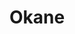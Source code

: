 ---
layout: place
title: Okane
permalink: /california/san-francisco/okane.html
stateAbbr: CA
stateName: California
cityName: San Francisco
seo:
  type: restaurant
  links: http://www.okanesf.com/
place_id: ChIJjaWT5yx-j4AR0S6cwdgnD4Q
photos:
  - name: >-
      places/ChIJjaWT5yx-j4AR0S6cwdgnD4Q/photos/AeeoHcJ7vQUZI4SBtBwOz0eSNOOwO6JBj95Z13uc_lzBLqMqbUos-6GUAnH5ERMdeaXfA1YPs5opQuoQrtxvFYJtLw7ULPEl_CLZwEYWyxIFeM5KB38IbuKQMmrKKfi1RqD2vyQsCGrdOKqWGRKFn5Pn7KvZqEgXULykgBTAPV-ZUXI75w8gIDKsR8PxCa2LSCn73kBipD3uwgG3M3YLfstXBq3osl5sbrxyw8A1L5D1Xvsr6bqtBxf_Oim1-UgUF4m2qmxOnnflFPNO7vfIr3v_1ouZUyBbVWSExp3xXOx0VnS-CS9xeZJvnNj2xi2nb-f5StuayqYETmB4dNSetYkR73IwuUQfCpGocOI8mxmpFbIqxdkr1uxM89-iSIiISPF3LAo4LjDmdV-lv5b5ITwiCzJIS_pf70MGq5LEkdXbNaVAJg
    widthPx: 4032
    heightPx: 3024
    authorAttributions:
      - displayName: G is Active
        uri: https://maps.google.com/maps/contrib/112424902393747358226
        photoUri: >-
          https://lh3.googleusercontent.com/a-/ALV-UjXN64w8EDxpb-M9cFZw9A8ylpf7Yze9rZabLsfxDIrBtqcIKmf8CQ=s100-p-k-no-mo
    flagContentUri: >-
      https://www.google.com/local/imagery/report/?cb_client=maps_api_places.places_api&image_key=!1e10!2sCIHM0ogKEICAgICWiJy3aA&hl=en-US
    googleMapsUri: >-
      https://www.google.com/maps/place//data=!3m4!1e2!3m2!1sCIHM0ogKEICAgICWiJy3aA!2e10!4m2!3m1!1s0x808f7e2ce793a58d:0x840f27d8c19c2ed1
  - name: >-
      places/ChIJjaWT5yx-j4AR0S6cwdgnD4Q/photos/AeeoHcJnTDlzBzJSOdGIKelHZHGvcC6FvFQPZtZ4BCxUl6d9C6HGPuyl9MWzQmCA_UOUIv3muHWrNNt7A3hAVYgSxWm-oxy7919HGeJSkFe-BwRW0eQmkIMnbSGCQt0zwDos8hKFoKFnCVm9s5TCVJtKoMxUGFVPpF_7mAxZCfJhWrgivmm9m6fM7b5HYsHRZXe7iAXEDNn22iu8ofZ9zSWV4eywY38LP7HLgpved9FvGfbmrWACvuF2nwv5WAPHJ14WtQCXmOKKSK_wPP78Ihnapj_vMXIkuvpzMgy-N4JwgqrRng
    widthPx: 4738
    heightPx: 3338
    authorAttributions:
      - displayName: Okane
        uri: https://maps.google.com/maps/contrib/104882578120475886406
        photoUri: >-
          https://lh3.googleusercontent.com/a-/ALV-UjUgVdQ-RQk1W1RB46Bmw5LDmHTDfKIOPWlLTsgfqbkRm3U-re8=s100-p-k-no-mo
    flagContentUri: >-
      https://www.google.com/local/imagery/report/?cb_client=maps_api_places.places_api&image_key=!1e10!2sAF1QipMAyR3MarpfvHd_r1_cF0blrWdH0bb0XyJEe7zM&hl=en-US
    googleMapsUri: >-
      https://www.google.com/maps/place//data=!3m4!1e2!3m2!1sAF1QipMAyR3MarpfvHd_r1_cF0blrWdH0bb0XyJEe7zM!2e10!4m2!3m1!1s0x808f7e2ce793a58d:0x840f27d8c19c2ed1
  - name: >-
      places/ChIJjaWT5yx-j4AR0S6cwdgnD4Q/photos/AeeoHcKYUNBUiIVPVDPuqv6vDxk-hVOF0rinqCi6TN7bbM77kzetizvfZnbs-kqhHNeONJVdDn6kq4kDFUHaiGiv_qv9MZ_u7QNuLJVRvMNdSRtTtQOm-EehOIL0gkDfVHcf87OKZkBAMZ3U5JCBFUvagCQ3DKKpZa3zlF7wO7nipDKi2SuxBEC-D2GjbFskr_jMLKuz02SEJUX3X6RcVjx4rMIpmg2v_WG1pEqvUkI8oa5-LncReC8oNsflf5yo81fJEFOCJLBoUyHfCHcUQsJiik1HdECM09Kvjmt9mXRoRsNgRKYU4Ubx3Fx5W6VhJmJrv2J7J7OErZ7SPwCKs9S7hle5kWyCGuXaZpkl9Ff5DMTFcwDVPmNFApUbYDkv_IOe71tdyEqWROOYx7NgekGBlQh6iM4omQLyxXxHpwQ0oJQJKVH3S1Q3Evt1RnyptKr1
    widthPx: 4000
    heightPx: 3000
    authorAttributions:
      - displayName: Mehrdad Amanabi
        uri: https://maps.google.com/maps/contrib/105813643355213494398
        photoUri: >-
          https://lh3.googleusercontent.com/a-/ALV-UjWTt0xqpj8T4whOHuNZl--dLeHO9XEfYSkXyB2V1SHm0oeQyZsMLg=s100-p-k-no-mo
    flagContentUri: >-
      https://www.google.com/local/imagery/report/?cb_client=maps_api_places.places_api&image_key=!1e10!2sCIABIhAGbzaqqSKanmfiPTUACOjz&hl=en-US
    googleMapsUri: >-
      https://www.google.com/maps/place//data=!3m4!1e2!3m2!1sCIABIhAGbzaqqSKanmfiPTUACOjz!2e10!4m2!3m1!1s0x808f7e2ce793a58d:0x840f27d8c19c2ed1
  - name: >-
      places/ChIJjaWT5yx-j4AR0S6cwdgnD4Q/photos/AeeoHcK5_2UzZ2c08w-HmARHtvDAHmc4bu21qW_LVB_23J6NkVXyIeMPRCi9bJKWeO_3rveAaPern44jq7vzWXsFKoDbeyDWDI7Y6ZBsptqc7GivzpNcvWjhS4XVyvFDLJUgjlWgr1-1YaQ7TVz1Pt3xfGTPVbWe_QSDC2eNwnvB3DZjVD9umHpR0TbufSALEhzZCZI02b77KTDqEQGM_YqoxtzUCgIAQJiFYxPXOT2HS8NWDEmRceTK1N5_qR0NQ5zqyH0YEdc_b3UPjP1rHdLOGO7LBwakAkk_GLFXBgNUNdSaM_U-ZSN3q1CNuYolFqIlsP2r1A_3VD7Ik0VXqkNgP8pvMtiwa1evQZxpFzszGfh7h2cNkHdgk60YmyhABNWLui8DXFLTfiYPqqO6VPBMNKVom90rKmOLoeBH6lL2ASQ
    widthPx: 4800
    heightPx: 3600
    authorAttributions:
      - displayName: Alex Yang
        uri: https://maps.google.com/maps/contrib/101713726377893560360
        photoUri: >-
          https://lh3.googleusercontent.com/a/ACg8ocK-lC4i7tEcrwCOQv7845fnHX69pGX-Pub0piRbvuTVLO3FgA=s100-p-k-no-mo
    flagContentUri: >-
      https://www.google.com/local/imagery/report/?cb_client=maps_api_places.places_api&image_key=!1e10!2sCIHM0ogKEICAgIDbhI7IPA&hl=en-US
    googleMapsUri: >-
      https://www.google.com/maps/place//data=!3m4!1e2!3m2!1sCIHM0ogKEICAgIDbhI7IPA!2e10!4m2!3m1!1s0x808f7e2ce793a58d:0x840f27d8c19c2ed1
  - name: >-
      places/ChIJjaWT5yx-j4AR0S6cwdgnD4Q/photos/AeeoHcIyQMJynWZaGD0LM96Q5fTmn8sbOv_p9sfhBDvhapXRrkRWcJc2arYNBVyK837GGbW2iSo4D-sxdkgFW7a16t0xtZyAn5klZv7C6kHUY6YofsOEKJZW441aE_CxFI8FIM91TuPouZuxdRsCsq55VAXM04ioXaHP6AtKMlNbAQ-n7IS6uzDW0_Nz60kAGPkjtXqXED5Tm4DLqAOCxM1-rlMFyB1_GyskGSKqAfmwxuBgcZjXBoAYWtShru_f6jfvc4XuXOImpTvPGFydRDpUBh-J6vnIpz5wvNzCksfg_KyHs4ZNma8Sx8AZl_ZI6GqlrR0mSbLTvtoPCy_28OExgRe-M4yEE6_2j-UyoUYOetrnltlIvNFGSWlCjwkcP_MgmMEhzJATJVeZHOwUVdFYBailYz1HB21Xhkwc7wieqn26fw
    widthPx: 3072
    heightPx: 4080
    authorAttributions:
      - displayName: Pam V.
        uri: https://maps.google.com/maps/contrib/111681265585345815765
        photoUri: >-
          https://lh3.googleusercontent.com/a-/ALV-UjXr90CXwolR68CUQVrGIL8EMlbPJ4phbUBJ2ICvp0Qm0BiLM5fG=s100-p-k-no-mo
    flagContentUri: >-
      https://www.google.com/local/imagery/report/?cb_client=maps_api_places.places_api&image_key=!1e10!2sCIHM0ogKEICAgICL9p_nYw&hl=en-US
    googleMapsUri: >-
      https://www.google.com/maps/place//data=!3m4!1e2!3m2!1sCIHM0ogKEICAgICL9p_nYw!2e10!4m2!3m1!1s0x808f7e2ce793a58d:0x840f27d8c19c2ed1
  - name: >-
      places/ChIJjaWT5yx-j4AR0S6cwdgnD4Q/photos/AeeoHcKA-AWXuBZkAMNauWNzzCN-bUTRBpyUeplp5FAotQOpsY-BX8Q7S6XM65kgYzUlCMOJvKpmraH6XbAUIWlUT5kI0rKT6h3eypgGd0xLQ_zQk4lIMOx3H81VCtF4X4PaCXfsEKLPxFR8vkbwTxImBUhxL98-QSoTjBeF7Dv-OuOaPEqGp7bGtTD6EpCH46I2xY0OwQ_UydKvQgz1pWUV7XUauo8qCHbBvN9toXhiHzq5abhM7K8XFffXivEQDjlbqfqUi-u6dXCG-9d5jc9EGhBmznjNXpTqUDIuSe-d7YFyzDgnZch2TQYlxy1vf9ciZjb_k4ehdJw__8cj9zt6feHCzptAQj_863_c4C98fjbAhhaBPOSv3kAZDBMaxply67-QkesNTl0hTxYv_Ymy8apqH0aHv0BabJzdvzbVCdc-Iq7H
    widthPx: 4032
    heightPx: 3024
    authorAttributions:
      - displayName: Pam V.
        uri: https://maps.google.com/maps/contrib/111681265585345815765
        photoUri: >-
          https://lh3.googleusercontent.com/a-/ALV-UjXr90CXwolR68CUQVrGIL8EMlbPJ4phbUBJ2ICvp0Qm0BiLM5fG=s100-p-k-no-mo
    flagContentUri: >-
      https://www.google.com/local/imagery/report/?cb_client=maps_api_places.places_api&image_key=!1e10!2sCIHM0ogKEICAgIC-wdG11wE&hl=en-US
    googleMapsUri: >-
      https://www.google.com/maps/place//data=!3m4!1e2!3m2!1sCIHM0ogKEICAgIC-wdG11wE!2e10!4m2!3m1!1s0x808f7e2ce793a58d:0x840f27d8c19c2ed1
  - name: >-
      places/ChIJjaWT5yx-j4AR0S6cwdgnD4Q/photos/AeeoHcIvbZHJZhyeU_rz-lLO42E9kQwOktFeqsgREB1386uu9mtYtYJn70gzEXhS9sA6DKrQ1gaM2rB0JuUWRKJTKDLw3HCqlItjuYo_2zZhMAPilxX7GTcnh2Z6raVtCL4djog8M9eee4qJZUk_EdmCKW9ti7v5NTdfq21i8ZwE6FsHracnwygde-hbnbva-aeVO7pS4YhBsABF42g-UrZU0n_dBtcOGl4NfsDnquMQfils-LrAxPrSIqu74yFi8mN6K49NkjubSJ4USOMaKR8SLo5UJLxU8mviVgOk1eQIunr3v6QTTN9ukDYDBN56i86aqz5rAHZr2R2EIMQi868kXa8HKpRH56mnZtdKPNNqUTkOPIeXcxu46k16HwHI2Y_ijZlptvQy4jzMg0UF8qfqNWMeKlmM8h6vrNmKtwDRGLD891Cg
    widthPx: 4096
    heightPx: 3072
    authorAttributions:
      - displayName: Paolo Privitera
        uri: https://maps.google.com/maps/contrib/108856351434546112441
        photoUri: >-
          https://lh3.googleusercontent.com/a-/ALV-UjX-cx2o--Cwt0Y6f2ure0Vx_a9HbGlwi7DNWYxG1wFkKPZeN7NybHw=s100-p-k-no-mo
    flagContentUri: >-
      https://www.google.com/local/imagery/report/?cb_client=maps_api_places.places_api&image_key=!1e10!2sCIHM0ogKEICAgICZlded7QE&hl=en-US
    googleMapsUri: >-
      https://www.google.com/maps/place//data=!3m4!1e2!3m2!1sCIHM0ogKEICAgICZlded7QE!2e10!4m2!3m1!1s0x808f7e2ce793a58d:0x840f27d8c19c2ed1
  - name: >-
      places/ChIJjaWT5yx-j4AR0S6cwdgnD4Q/photos/AeeoHcI5hrTBAAB3f-thNu510uqfl-lyIhkrmyggtKIPgRmMf_EXC46ft6ThB-TMvJ2Y2tvkU1cjqaJ3tmCCotW9D7-al-A9662l-VFUwQL6Q5EAjWwXkZaxsdAA4db04kZYDmaZ60EafoERC6MCvreapVS0uYIl0DWmCYfv9h7r1dBmzCslc_py3A1fCqQT7mwj42jhNa0ptJiEstzJTRe4TmABkpl-PgG-QiIMmB_FZHOydEeazb5HHwlBmGBmouOl2PuJi8DDBSMBadxOYAnkwBcHkUmJJFxBs9fz4OYp39B1Q_jvPbGj_os64QgnM5GVX48OqiJTGsKuFTZurL8YyMx9CN3fyR0ZNkaujYbEmzojgP9HvVbzH4gpOXlRXYm7w4bYANXbQykBG0ggbEDckEMGUqYWsNAYRLcimTmUXP7PeQ
    widthPx: 3000
    heightPx: 4000
    authorAttributions:
      - displayName: ayush kalani
        uri: https://maps.google.com/maps/contrib/104431593662302929240
        photoUri: >-
          https://lh3.googleusercontent.com/a-/ALV-UjUl87MXaBoKVCghSNlXZZTzBrMJx3c329RGyqLscBxl324jlEdHKQ=s100-p-k-no-mo
    flagContentUri: >-
      https://www.google.com/local/imagery/report/?cb_client=maps_api_places.places_api&image_key=!1e10!2sCIHM0ogKEICAgICLh4qbAg&hl=en-US
    googleMapsUri: >-
      https://www.google.com/maps/place//data=!3m4!1e2!3m2!1sCIHM0ogKEICAgICLh4qbAg!2e10!4m2!3m1!1s0x808f7e2ce793a58d:0x840f27d8c19c2ed1
  - name: >-
      places/ChIJjaWT5yx-j4AR0S6cwdgnD4Q/photos/AeeoHcIwYgSM62_3XCvMZBXPr1IpotmUzTpGrQC18T41uXM2rRme-FDvK6pHWlkcBzq2si6jf-f6sgTS0MCaqvysCnuX9vwvuwIE6wR6eoIrJuV4GmRuEeKhKpbjy08qS2k9AGDMmisEp-ynYhVzcxwuyapmorbuM8SvZ2luteunBQumBVqnpBU6-V7Mza_FypzVIFhK-81_aTJ2sWzsJKCVZHcON5PBtMAlKBvag1BdMum90j_PLtkmEv2wYdObhh9N4nm4cMsgp4bO-0vvIgskJO8FivzdAKusoFTJdNodaQgnYO-cqLtSUgebFYst0JgOKL1bSi3hrHMupds8FIupMgD7lFoDctFGFkSwcUPZZ436xutXb8cPOxBEPNAi40OHbH8tftnfhF3Kvyt_Y7bUf69NXuBs4pOnSF-5PvejXiCFIA
    widthPx: 4096
    heightPx: 3072
    authorAttributions:
      - displayName: Paolo Privitera
        uri: https://maps.google.com/maps/contrib/108856351434546112441
        photoUri: >-
          https://lh3.googleusercontent.com/a-/ALV-UjX-cx2o--Cwt0Y6f2ure0Vx_a9HbGlwi7DNWYxG1wFkKPZeN7NybHw=s100-p-k-no-mo
    flagContentUri: >-
      https://www.google.com/local/imagery/report/?cb_client=maps_api_places.places_api&image_key=!1e10!2sCIHM0ogKEICAgICZldedXQ&hl=en-US
    googleMapsUri: >-
      https://www.google.com/maps/place//data=!3m4!1e2!3m2!1sCIHM0ogKEICAgICZldedXQ!2e10!4m2!3m1!1s0x808f7e2ce793a58d:0x840f27d8c19c2ed1
  - name: >-
      places/ChIJjaWT5yx-j4AR0S6cwdgnD4Q/photos/AeeoHcKHReT3exUzStGQqWfhaSx8BBHgzIZxc51Q3_h5XHlrmAhmY-r6uz4lOX7QJhgEdL1bR29sjmIxAzfBgzpluLO1mlAITKZSUXzHIjiWiuTUFeGnzGfw1u4Et91UUeWxPtsl7Z5DG6v0EsBdM5oJJ7rmStEHF2JJm6m-Tx9VYdO-JT6e084mVZGWclnW0-yWqXbYp5lyJpHmr0UPlWtSI4hPY8NPhSFZryJfmBjSUhwnBZMCH21EY7I5wQMD189ZqyNb9eWGIITylLeze0s2CqhGXK7WE4x6bCpM9LSnxov0JbR4ibn9RW6G5-2LXNKiN4SmNor8IV_o_0i3L63kjZG9QNH2A9daXRK3TZj9o8C3DvdqyEMzlIQdPKMcvmbXqxLZp_Q34nEQDm1HlNOkJIdMoYpkEtSMXwwvsTiG-YX6b15k
    widthPx: 4031
    heightPx: 3023
    authorAttributions:
      - displayName: Jason
        uri: https://maps.google.com/maps/contrib/112924761540910969919
        photoUri: >-
          https://lh3.googleusercontent.com/a-/ALV-UjXQf7Nwwjw1rctUJhAGnuEwZrCC4c4SWmlCqdH7PKQX7lA4h8ENPA=s100-p-k-no-mo
    flagContentUri: >-
      https://www.google.com/local/imagery/report/?cb_client=maps_api_places.places_api&image_key=!1e10!2sCIHM0ogKEICAgIDOoM2HtAE&hl=en-US
    googleMapsUri: >-
      https://www.google.com/maps/place//data=!3m4!1e2!3m2!1sCIHM0ogKEICAgIDOoM2HtAE!2e10!4m2!3m1!1s0x808f7e2ce793a58d:0x840f27d8c19c2ed1
address: 669 Townsend St, San Francisco, CA 94103, USA
street: 669 Townsend St
city: San Francisco
state: CA
zip: '94103'
country: USA
neighborhood: Showplace Square
latitude: '37.770498'
longitude: '-122.402976'
accessibility_options:
  wheelchairAccessibleEntrance: true
  wheelchairAccessibleRestroom: true
  wheelchairAccessibleSeating: true
business_status: OPERATIONAL
name: Okane
google_maps_links:
  directionsUri: >-
    https://www.google.com/maps/dir//''/data=!4m7!4m6!1m1!4e2!1m2!1m1!1s0x808f7e2ce793a58d:0x840f27d8c19c2ed1!3e0
  placeUri: https://maps.google.com/?cid=9515868349571804881
  writeAReviewUri: >-
    https://www.google.com/maps/place//data=!4m3!3m2!1s0x808f7e2ce793a58d:0x840f27d8c19c2ed1!12e1
  reviewsUri: >-
    https://www.google.com/maps/place//data=!4m4!3m3!1s0x808f7e2ce793a58d:0x840f27d8c19c2ed1!9m1!1b1
  photosUri: >-
    https://www.google.com/maps/place//data=!4m3!3m2!1s0x808f7e2ce793a58d:0x840f27d8c19c2ed1!10e5
primary_type: Sushi Restaurant
opening_hours:
  regular: null
  current: null
secondary_opening_hours:
  regular:
    weekdayDescriptions: null
    type: null
  current:
    weekdayDescriptions: null
    type: null
phone: (415) 865-9788
price_level: PRICE_LEVEL_MODERATE
price_range: $50 &ndash; $100
rating: '4.3'
rating_count: 0
website: http://www.okanesf.com/
description: >-
  Discover Okane in San Francisco$$$Okane in San Francisco, CA, stands out as a
  trendy and cozy sushi restaurant that blends classic Japanese flavors with a
  welcoming atmosphere. This spot delights visitors with fresh nigiri, sashimi,
  and shareable dishes that capture the essence of refined Japanese comfort
  food, making it a go-to for those seeking authentic yet approachable dining.
  Accessibility features like wheelchair-friendly entrances and seating add to
  its appeal, ensuring everyone can enjoy the experience. The menu highlights
  handmade rolls and other Asian staples, perfect for casual gatherings or
  intimate meals. Located in the vibrant Showplace Square neighborhood, it's an
  ideal choice for anyone exploring top sushi restaurants near me.
generative_summary: >-
  Discover Okane in San Francisco$$$Okane in San Francisco, CA, stands out as a
  trendy and cozy sushi restaurant that blends classic Japanese flavors with a
  welcoming atmosphere. This spot delights visitors with fresh nigiri, sashimi,
  and shareable dishes that capture the essence of refined Japanese comfort
  food, making it a go-to for those seeking authentic yet approachable dining.
  Accessibility features like wheelchair-friendly entrances and seating add to
  its appeal, ensuring everyone can enjoy the experience. The menu highlights
  handmade rolls and other Asian staples, perfect for casual gatherings or
  intimate meals. Located in the vibrant Showplace Square neighborhood, it's an
  ideal choice for anyone exploring top sushi restaurants near me.
generative_disclosure: Summarized by AI using the Grok-3-Mini model.
reviews:
  - name: >-
      places/ChIJjaWT5yx-j4AR0S6cwdgnD4Q/reviews/ChdDSUhNMG9nS0VJQ0FnSUNMaDRxZGp3RRAB
    relativePublishTimeDescription: 9 months ago
    rating: 3
    text:
      text: >-
        Okane offers a nice change of pace from its Michelin-starred sibling,
        Omakase. Located right next door, Okane provides a more relaxed vibe for
        enjoying Japanese comfort food. Think shareable plates, creative rolls,
        and other Asian specialties.


        The restaurant itself is intimate, with limited indoor seating,
        including bar stools. It creates a cozy atmosphere, perfect for a casual
        date night or catching up with friends.  Reservations are recommended,
        especially on weekends, to avoid a wait.


        Our server, Yui, was fantastic. He was attentive and friendly, even
        taking the time to chat with us about the menu and the nigiri as he was
        preparing them.


        We opted for the nigiri combo, hamachi carpaccio, uni nigiri, and
        Wakadori Karaage (crispy chicken). The hamachi carpaccio was a bit
        underwhelming – the slices were thinner than we expected. We also had to
        request ginger (after our first few dishes), which seemed like an
        oversight.


        The star of the show, however, was definitely the nigiri combo. Our 10
        pc. nigiri combo included -


        1. Hirame

        2. Shima aji

        3. Hamachi

        4. Salomon belly

        5. Kurodai

        6. Ikura

        7. Maguro

        8. Hokkaido scallop

        9. Japanese baracuda

        10. Toro with caviar


        Each piece featured generous cuts of fresh fish. My personal favorites
        were the kurodai, salmon belly, Japanese barracuda, and the
        splurge-worthy toro with caviar. These were melt-in-your-mouth
        delicious!


        On the other hand, the uni nigiri was a bit of a letdown. At only $18
        for two pieces, it felt like a steal, but unfortunately, the uni itself
        wasn't as sweet as we'd hoped and had a bit of a fishy aftertaste.


        The Wakadori Karaage was decent but a bit dry and could have used more
        sauce for the amount of chicken.


        Okane is a decent choice for a casual Japanese dining experience. The
        fresh fish in the nigiri combo was excellent, especially some of the
        premium cuts. The service was friendly and attentive. However, a few
        minor stumbles with the hamachi carpaccio, uni, and karaage kept it from
        being a perfect experience.


        If you're looking for a more relaxed take on Japanese cuisine with a
        focus on fresh fish, Okane is worth a try. Just keep in mind the limited
        seating and make a reservation!
      languageCode: en
    originalText:
      text: >-
        Okane offers a nice change of pace from its Michelin-starred sibling,
        Omakase. Located right next door, Okane provides a more relaxed vibe for
        enjoying Japanese comfort food. Think shareable plates, creative rolls,
        and other Asian specialties.


        The restaurant itself is intimate, with limited indoor seating,
        including bar stools. It creates a cozy atmosphere, perfect for a casual
        date night or catching up with friends.  Reservations are recommended,
        especially on weekends, to avoid a wait.


        Our server, Yui, was fantastic. He was attentive and friendly, even
        taking the time to chat with us about the menu and the nigiri as he was
        preparing them.


        We opted for the nigiri combo, hamachi carpaccio, uni nigiri, and
        Wakadori Karaage (crispy chicken). The hamachi carpaccio was a bit
        underwhelming – the slices were thinner than we expected. We also had to
        request ginger (after our first few dishes), which seemed like an
        oversight.


        The star of the show, however, was definitely the nigiri combo. Our 10
        pc. nigiri combo included -


        1. Hirame

        2. Shima aji

        3. Hamachi

        4. Salomon belly

        5. Kurodai

        6. Ikura

        7. Maguro

        8. Hokkaido scallop

        9. Japanese baracuda

        10. Toro with caviar


        Each piece featured generous cuts of fresh fish. My personal favorites
        were the kurodai, salmon belly, Japanese barracuda, and the
        splurge-worthy toro with caviar. These were melt-in-your-mouth
        delicious!


        On the other hand, the uni nigiri was a bit of a letdown. At only $18
        for two pieces, it felt like a steal, but unfortunately, the uni itself
        wasn't as sweet as we'd hoped and had a bit of a fishy aftertaste.


        The Wakadori Karaage was decent but a bit dry and could have used more
        sauce for the amount of chicken.


        Okane is a decent choice for a casual Japanese dining experience. The
        fresh fish in the nigiri combo was excellent, especially some of the
        premium cuts. The service was friendly and attentive. However, a few
        minor stumbles with the hamachi carpaccio, uni, and karaage kept it from
        being a perfect experience.


        If you're looking for a more relaxed take on Japanese cuisine with a
        focus on fresh fish, Okane is worth a try. Just keep in mind the limited
        seating and make a reservation!
      languageCode: en
    authorAttribution:
      displayName: ayush kalani
      uri: https://www.google.com/maps/contrib/104431593662302929240/reviews
      photoUri: >-
        https://lh3.googleusercontent.com/a-/ALV-UjUl87MXaBoKVCghSNlXZZTzBrMJx3c329RGyqLscBxl324jlEdHKQ=s128-c0x00000000-cc-rp-mo-ba7
    publishTime: '2024-06-23T14:45:12.821872Z'
    flagContentUri: >-
      https://www.google.com/local/review/rap/report?postId=ChdDSUhNMG9nS0VJQ0FnSUNMaDRxZGp3RRAB&d=17924085&t=1
    googleMapsUri: >-
      https://www.google.com/maps/reviews/data=!4m6!14m5!1m4!2m3!1sChdDSUhNMG9nS0VJQ0FnSUNMaDRxZGp3RRAB!2m1!1s0x808f7e2ce793a58d:0x840f27d8c19c2ed1
  - name: >-
      places/ChIJjaWT5yx-j4AR0S6cwdgnD4Q/reviews/ChdDSUhNMG9nS0VJQ0FnSURiaEk3SW5BRRAB
    relativePublishTimeDescription: 8 months ago
    rating: 4
    text:
      text: >-
        Today we have okane. Just getting out I still don’t know how to say the
        name correctly. Anyways I went in pretty blind. I had No idea where I
        was eating or where I was. Not super familiar with soma. The atmosphere
        reminded me of Japan. It had that sort of vibe, though just looking out
        the window reminded me that I was not in Japan. I went to Japan once, it
        was amazing. So the service was great. Welcoming and met all our needs
        even without asking. The fish was fresh and flavorful. The rolls I got
        mixed the flavor of fish and other ingredients very well. I was
        satisfied very much with the quality of the rolls and fish. The fish was
        fatty and fresh. I also got miso soup which came in a big portion. It
        was warm and prepared me for the meal very well. Overall the quality of
        fish and blend of flavors makes the food shine and beat out a lot of
        seafood and sushi places in general. The only thing was the table was
        super sticky. I don’t know why. It was not a big problem, but I prefer
        my tables not to be sticky. Not sure when the next review will be so,
        till next time I guess
      languageCode: en
    originalText:
      text: >-
        Today we have okane. Just getting out I still don’t know how to say the
        name correctly. Anyways I went in pretty blind. I had No idea where I
        was eating or where I was. Not super familiar with soma. The atmosphere
        reminded me of Japan. It had that sort of vibe, though just looking out
        the window reminded me that I was not in Japan. I went to Japan once, it
        was amazing. So the service was great. Welcoming and met all our needs
        even without asking. The fish was fresh and flavorful. The rolls I got
        mixed the flavor of fish and other ingredients very well. I was
        satisfied very much with the quality of the rolls and fish. The fish was
        fatty and fresh. I also got miso soup which came in a big portion. It
        was warm and prepared me for the meal very well. Overall the quality of
        fish and blend of flavors makes the food shine and beat out a lot of
        seafood and sushi places in general. The only thing was the table was
        super sticky. I don’t know why. It was not a big problem, but I prefer
        my tables not to be sticky. Not sure when the next review will be so,
        till next time I guess
      languageCode: en
    authorAttribution:
      displayName: Alex Yang
      uri: https://www.google.com/maps/contrib/101713726377893560360/reviews
      photoUri: >-
        https://lh3.googleusercontent.com/a/ACg8ocK-lC4i7tEcrwCOQv7845fnHX69pGX-Pub0piRbvuTVLO3FgA=s128-c0x00000000-cc-rp-mo-ba4
    publishTime: '2024-08-02T01:53:28.497292Z'
    flagContentUri: >-
      https://www.google.com/local/review/rap/report?postId=ChdDSUhNMG9nS0VJQ0FnSURiaEk3SW5BRRAB&d=17924085&t=1
    googleMapsUri: >-
      https://www.google.com/maps/reviews/data=!4m6!14m5!1m4!2m3!1sChdDSUhNMG9nS0VJQ0FnSURiaEk3SW5BRRAB!2m1!1s0x808f7e2ce793a58d:0x840f27d8c19c2ed1
  - name: >-
      places/ChIJjaWT5yx-j4AR0S6cwdgnD4Q/reviews/ChZDSUhNMG9nS0VJQ0FnTURJLU1IRERREAE
    relativePublishTimeDescription: in the last week
    rating: 5
    text:
      text: >-
        I Love that place .. do not forget and seat by the bar.. you will learn
        so much .. sushi amazing.. staff very friendly ..please  try  Chef’s
        Counter Omakase … I come here every other week 😃
      languageCode: en
    originalText:
      text: >-
        I Love that place .. do not forget and seat by the bar.. you will learn
        so much .. sushi amazing.. staff very friendly ..please  try  Chef’s
        Counter Omakase … I come here every other week 😃
      languageCode: en
    authorAttribution:
      displayName: Beata Dziegielewski
      uri: https://www.google.com/maps/contrib/101026599111683314933/reviews
      photoUri: >-
        https://lh3.googleusercontent.com/a/ACg8ocLclRNlqiikguEucaMr-PruPbMAfveHbIcI4KSSXpNcz3DyUA=s128-c0x00000000-cc-rp-mo-ba2
    publishTime: '2025-04-07T01:42:50.941617Z'
    flagContentUri: >-
      https://www.google.com/local/review/rap/report?postId=ChZDSUhNMG9nS0VJQ0FnTURJLU1IRERREAE&d=17924085&t=1
    googleMapsUri: >-
      https://www.google.com/maps/reviews/data=!4m6!14m5!1m4!2m3!1sChZDSUhNMG9nS0VJQ0FnTURJLU1IRERREAE!2m1!1s0x808f7e2ce793a58d:0x840f27d8c19c2ed1
  - name: >-
      places/ChIJjaWT5yx-j4AR0S6cwdgnD4Q/reviews/ChZDSUhNMG9nS0VJQ0FnSUMtd2RHeERBEAE
    relativePublishTimeDescription: 3 weeks ago
    rating: 5
    text:
      text: >-
        Continues to live up to the hype by serving great sushi and izakaya
        dishes! This time my standout dish was the mentaiko udon, which was the
        best example of udon I've ever had and will always remember from now on
        as what udon texture should be! I also wasn't a big fan of udon before -
        preferring soba when I get the chance - but this changes my perspective.
        I'm going to try more udon from now on


        Update: 3/25 - Amazing as always. Sukiyaki is also delicious and also a
        must try!
      languageCode: en
    originalText:
      text: >-
        Continues to live up to the hype by serving great sushi and izakaya
        dishes! This time my standout dish was the mentaiko udon, which was the
        best example of udon I've ever had and will always remember from now on
        as what udon texture should be! I also wasn't a big fan of udon before -
        preferring soba when I get the chance - but this changes my perspective.
        I'm going to try more udon from now on


        Update: 3/25 - Amazing as always. Sukiyaki is also delicious and also a
        must try!
      languageCode: en
    authorAttribution:
      displayName: Pam V.
      uri: https://www.google.com/maps/contrib/111681265585345815765/reviews
      photoUri: >-
        https://lh3.googleusercontent.com/a-/ALV-UjXr90CXwolR68CUQVrGIL8EMlbPJ4phbUBJ2ICvp0Qm0BiLM5fG=s128-c0x00000000-cc-rp-mo-ba6
    publishTime: '2025-03-23T17:05:29.797352Z'
    flagContentUri: >-
      https://www.google.com/local/review/rap/report?postId=ChZDSUhNMG9nS0VJQ0FnSUMtd2RHeERBEAE&d=17924085&t=1
    googleMapsUri: >-
      https://www.google.com/maps/reviews/data=!4m6!14m5!1m4!2m3!1sChZDSUhNMG9nS0VJQ0FnSUMtd2RHeERBEAE!2m1!1s0x808f7e2ce793a58d:0x840f27d8c19c2ed1
  - name: >-
      places/ChIJjaWT5yx-j4AR0S6cwdgnD4Q/reviews/ChZDSUhNMG9nS0VJQ0FnTUR3NmZfNUp3EAE
    relativePublishTimeDescription: 2 weeks ago
    rating: 5
    text:
      text: >-
        You gotta bookmark this Michelin Bib Gourmand spot!  Okane is a more
        laid-back, authentic Izakaya compared to its sibling restaurant
        @omakase_sf (Michelin starred fine dining). You can choose to dine at a
        table or sit at the chef's bar, where you can watch them prepare each
        dish. The fish here is FRESH and sourced from Toyosu Fish Market in
        Tokyo! There is a lot of selection on the menu ranging from
        sushi/sashimi, yakitori, and hot entrees. No need to break your bank,
        get the quality of fine dining but with the comfort of casual here.


        * Shishito Peppers

        * Hamachi Kama

        * Omakase - Chef's Choice Sashimi (10 pc)

        * Kakuni

        * Shinjuku Roll

        * Wakame Salad

        * Miso Soup

        * Soy Garlic Edamame

        * Born Gold Daiginjo
      languageCode: en
    originalText:
      text: >-
        You gotta bookmark this Michelin Bib Gourmand spot!  Okane is a more
        laid-back, authentic Izakaya compared to its sibling restaurant
        @omakase_sf (Michelin starred fine dining). You can choose to dine at a
        table or sit at the chef's bar, where you can watch them prepare each
        dish. The fish here is FRESH and sourced from Toyosu Fish Market in
        Tokyo! There is a lot of selection on the menu ranging from
        sushi/sashimi, yakitori, and hot entrees. No need to break your bank,
        get the quality of fine dining but with the comfort of casual here.


        * Shishito Peppers

        * Hamachi Kama

        * Omakase - Chef's Choice Sashimi (10 pc)

        * Kakuni

        * Shinjuku Roll

        * Wakame Salad

        * Miso Soup

        * Soy Garlic Edamame

        * Born Gold Daiginjo
      languageCode: en
    authorAttribution:
      displayName: Marissa Chinn
      uri: https://www.google.com/maps/contrib/101357145961671698282/reviews
      photoUri: >-
        https://lh3.googleusercontent.com/a-/ALV-UjUfg8ehApFTu3uuGWCpwhGDfWrPAEvUXqRVnlrQwSWtryAzMHwV=s128-c0x00000000-cc-rp-mo-ba6
    publishTime: '2025-03-26T21:55:26.230754Z'
    flagContentUri: >-
      https://www.google.com/local/review/rap/report?postId=ChZDSUhNMG9nS0VJQ0FnTUR3NmZfNUp3EAE&d=17924085&t=1
    googleMapsUri: >-
      https://www.google.com/maps/reviews/data=!4m6!14m5!1m4!2m3!1sChZDSUhNMG9nS0VJQ0FnTUR3NmZfNUp3EAE!2m1!1s0x808f7e2ce793a58d:0x840f27d8c19c2ed1
review_summary: >-
  What Customers Are Saying$$$Visitors to this San Francisco sushi spot often
  praise the fresh and flavorful fish that make every bite memorable, turning it
  into a favorite for sushi enthusiasts. Many highlight the welcoming vibe and
  attentive service that enhance the overall dining experience, with standout
  dishes like nigiri and udon leaving a strong impression. While some note minor
  issues like occasional inconsistencies with certain items or table surfaces,
  the general consensus leans positive, emphasizing its value as a relaxed yet
  high-quality option. Folks appreciate the variety of shareable plates and
  affordable fine-dining feel, making it a solid pick for groups or solo diners
  searching for the best sushi near me. Overall, it's a reliable choice that
  keeps customers coming back for its authentic flavors and cozy setting.
review_disclosure: Summarized by AI using the Grok-3-Mini model.
parking_options:
  freeStreetParking: true
  paidStreetParking: true
payment_options:
  acceptsCreditCards: true
  acceptsDebitCards: true
  acceptsCashOnly: false
  acceptsNfc: true
allow_dogs: null
curbside_pickup: null
delivery: true
dine_in: true
good_for_children: null
good_for_groups: true
good_for_sports: false
live_music: false
menu_for_children: false
outdoor_seating: false
reservable: true
restroom: true
serves_beer: true
serves_breakfast: false
serves_brunch: null
serves_cocktails: null
serves_coffee: false
serves_dinner: true
serves_dessert: true
serves_lunch: true
serves_vegetarian_food: false
serves_wine: true
takeout: true
update_category: pro
places_description: >-
  Cafe for refined Japanese comfort food with shareable dishes, handmade rolls &
  other Asian staples.

---